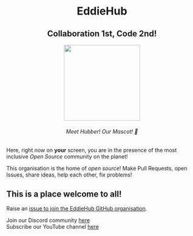 <h1 align="center">EddieHub</h1>

<h2 align="center">Collaboration 1st, Code 2nd! </h2>
<p align="center">
    <img src="https://github.com/EddieHubCommunity.png" height="200" />
    <h6 align="center"> Meet Hubber! Our Mascot! 🤝 </h6>
</p>

Here, right now on **your** screen, you are in the presence of the most inclusive *Open Source* community on the planet!


This organisation is the home of *open source*! Make Pull Requests, open Issues, share ideas, help each other, fix problems! 

## This is a place welcome to all!


Raise an [issue to join the EddieHub GitHub organisation](https://github.com/EddieHubCommunity/support/issues/new?assignees=&labels=invite+me+to+the+organisation&template=invitation.yml&title=Please+invite+me+to+the+GitHub+Community+Organization).

Join our Discord community [here](http://discord.eddiehub.org)   
Subscribe our YouTube channel [here](https://www.youtube.com/user/eddiejaoude)
